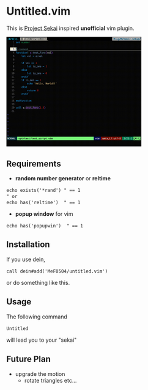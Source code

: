 # Untitled.vim

This is [Project Sekai](https://pjsekai.sega.jp/) inspired __unofficial__ vim plugin.

<!-- ![Untitled](images/untitled.gif) -->
<img src=images/untitled.gif width="70%">

## Requirements

- **random number generator** or **reltime**
```vim
echo exists('*rand') " == 1
" or
echo has('reltime')  " == 1
```
- **popup window** for vim
```vim
echo has('popupwin')  " == 1
```

## Installation

If you use dein,
```vim
call dein#add('MeF0504/untitled.vim')
```
or do something like this.

## Usage

The following command
```vim
Untitled
```
will lead you to your "sekai"

## Future Plan
- upgrade the motion
    - rotate triangles etc...

